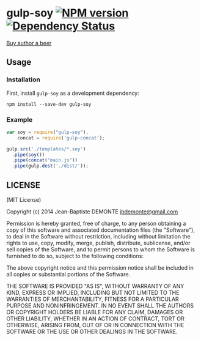 # gulp-soy [![NPM version][npm-image]][npm-url] [![Dependency Status][depstat-image]][depstat-url]

[Buy author a beer](https://www.paypal.com/cgi-bin/webscr?cmd=_s-xclick&hosted_button_id=WCUX27CFV79S2)

## Usage

### Installation

First, install `gulp-soy` as a development dependency:

```shell
npm install --save-dev gulp-soy
```

### Example

```javascript
var soy = require("gulp-soy"),
    concat = require('gulp-concat');

gulp.src('./templates/*.soy')
  .pipe(soy())
  .pipe(concat("main.js"))
  .pipe(gulp.dest('./dist/'));
```


## LICENSE

(MIT License)

Copyright (c) 2014 Jean-Baptiste DEMONTE <jbdemonte@gmail.com>

Permission is hereby granted, free of charge, to any person obtaining
a copy of this software and associated documentation files (the
"Software"), to deal in the Software without restriction, including
without limitation the rights to use, copy, modify, merge, publish,
distribute, sublicense, and/or sell copies of the Software, and to
permit persons to whom the Software is furnished to do so, subject to
the following conditions:

The above copyright notice and this permission notice shall be
included in all copies or substantial portions of the Software.

THE SOFTWARE IS PROVIDED "AS IS", WITHOUT WARRANTY OF ANY KIND,
EXPRESS OR IMPLIED, INCLUDING BUT NOT LIMITED TO THE WARRANTIES OF
MERCHANTABILITY, FITNESS FOR A PARTICULAR PURPOSE AND
NONINFRINGEMENT. IN NO EVENT SHALL THE AUTHORS OR COPYRIGHT HOLDERS BE
LIABLE FOR ANY CLAIM, DAMAGES OR OTHER LIABILITY, WHETHER IN AN ACTION
OF CONTRACT, TORT OR OTHERWISE, ARISING FROM, OUT OF OR IN CONNECTION
WITH THE SOFTWARE OR THE USE OR OTHER DEALINGS IN THE SOFTWARE.


[npm-url]: https://npmjs.org/package/gulp-soy
[npm-image]: https://badge.fury.io/js/gulp-soy.png

[travis-url]: http://travis-ci.org/jbdemonte/gulp-soy
[travis-image]: https://secure.travis-ci.org/jbdemonte/gulp-soy.png?branch=master

[depstat-url]: https://david-dm.org/jbdemonte/gulp-soy
[depstat-image]: https://david-dm.org/jbdemonte/gulp-soy.png